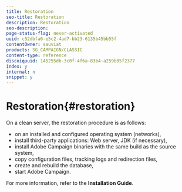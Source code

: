 ```yaml
---
title: Restoration
seo-title: Restoration
description: Restoration
seo-description: 
page-status-flag: never-activated
uuid: c52dbfa6-e5c2-4ad7-bb23-6135b45bb55f
contentOwner: sauviat
products: SG_CAMPAIGN/CLASSIC
content-type: reference
discoiquuid: 145255db-3c0f-4f6a-83b4-a259b05f2377
index: y
internal: n
snippet: y
---
```


# Restoration{#restoration}

On a clean server, the restoration procedure is as follows:

* on an installed and configured operating system (networks),
* install third-party applications: Web server, JDK (if necessary),
* install Adobe Campaign binaries with the same build as the source system,
* copy configuration files, tracking logs and redirection files,
* create and rebuild the database,
* start Adobe Campaign.

For more information, refer to the **Installation Guide**.  

